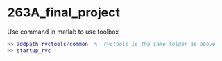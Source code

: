 # 263A_final_project
Use command in matlab to use toolbox
```matlab
>> addpath rvctools/common  %  rvctools is the same folder as above
>> startup_rvc
```

